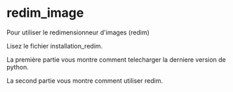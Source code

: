 # redim_image

Pour utiliser le redimensionneur d'images (redim)

Lisez le fichier installation_redim.

La première partie vous montre comment telecharger la derniere version de python.

La second partie vous montre comment utiliser redim.
